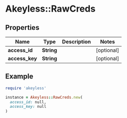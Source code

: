 # Akeyless::RawCreds

## Properties

| Name | Type | Description | Notes |
| ---- | ---- | ----------- | ----- |
| **access_id** | **String** |  | [optional] |
| **access_key** | **String** |  | [optional] |

## Example

```ruby
require 'akeyless'

instance = Akeyless::RawCreds.new(
  access_id: null,
  access_key: null
)
```

